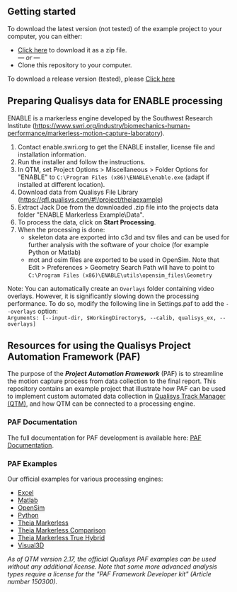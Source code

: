 ## Getting started

To download the latest version (not tested) of the example project to your computer, you can either:

* [Click here](https://github.com/qualisys/paf-enable-markerless-example/archive/refs/heads/main.zip) to download it as a zip file.
<br>_— or —_
* Clone this repository to your computer.

To download a release version (tested), please [Click here](https://github.com/qualisys/paf-enable-markerless-example/releases)

## Preparing Qualisys data for ENABLE processing

ENABLE is a markerless engine developed by the Southwest Research Institute (https://www.swri.org/industry/biomechanics-human-performance/markerless-motion-capture-laboratory).
1. Contact enable.swri.org to get the ENABLE installer, license file and installation information.
2. Run the installer and follow the instructions.
3. In QTM, set Project Options > Miscellaneous > Folder Options for "ENABLE" to ```C:\Program Files (x86)\ENABLE\enable.exe``` (adapt if installed at different location).
4. Download data from Qualisys File Library (https://qfl.qualisys.com/#!/project/theiaexample)
5. Extract Jack Doe from the downloaded .zip file into the projects data folder "ENABLE Markerless Example\Data".
6. To process the data, click on **Start Processing**.
7. When the processing is done:
   - skeleton data are exported into c3d and tsv files and can be used for further analysis with the software of your choice (for example Python or Matlab)
   - mot and osim files are exported to be used in OpenSim. Note that Edit > Preferences > Geometry Search Path will have to point to ```C:\Program Files (x86)\ENABLE\utils\opensim_files\Geometry```

Note: You can automatically create an `Overlays` folder containing video overlays. However, it is significantly slowing down the processing performance. To do so, modify the following line in Settings.paf to add the `--overlays` option:  
`Arguments: [--input-dir, $WorkingDirectory$, --calib, qualisys_ex, --overlays]`

## Resources for using the Qualisys Project Automation Framework (PAF)

The purpose of the ***Project Automation Framework*** (PAF) is to streamline the motion capture process from data collection to the final report. This repository contains an example project that illustrate how PAF can be used to implement custom automated data collection in [Qualisys Track Manager (QTM)](http://www.qualisys.com/software/qualisys-track-manager/), and how QTM can be connected to a processing engine. 

### PAF Documentation

The full documentation for PAF development is available here: [PAF Documentation](https://github.com/qualisys/paf-documentation).


### PAF Examples

Our official examples for various processing engines:

- [Excel](https://github.com/qualisys/paf-excel-example)
- [Matlab](https://github.com/qualisys/paf-matlab-example)
- [OpenSim](https://github.com/qualisys/paf-opensim-example)
- [Python](https://github.com/qualisys/paf-python-example)
- [Theia Markerless](https://github.com/qualisys/paf-theia-markerless-example)
- [Theia Markerless Comparison](https://github.com/qualisys/paf-theia-markerless-comparison-example)
- [Theia Markerless True Hybrid](https://github.com/qualisys/paf-theia-markerless-true-hybrid-example)
- [Visual3D](https://github.com/qualisys/paf-visual3d-example)

_As of QTM version 2.17, the official Qualisys PAF examples can be used without any additional license. Note that some more advanced analysis types require a license for the "PAF Framework Developer kit" (Article number 150300)._